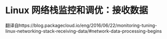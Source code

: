 # Linux 网络栈监控和调优：接收数据
翻译自https://blog.packagecloud.io/eng/2016/06/22/monitoring-tuning-linux-networking-stack-receiving-data/#network-data-processing-begins
